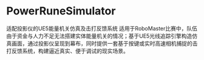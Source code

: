 # PowerRuneSimulator
适配投影仪的UE5能量机关仿真及击打反馈系统
适用于RoboMaster比赛中，队伍由于资金与人力不足无法搭建实体能量机关的情况；基于UE5光线追踪引擎构造仿真画面，通过投影仪呈现到幕布，同时提供一套基于按键或实时高速相机捕捉的击打反馈系统，构建逼近真实、便于调试的现实场景。
